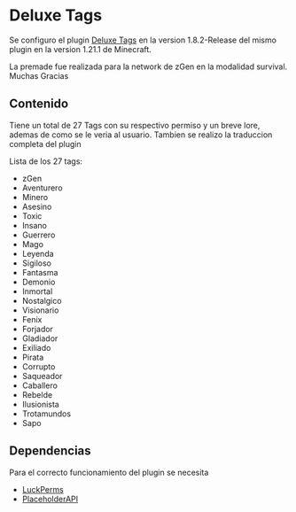 
# Deluxe Tags
Se configuro el plugin [Deluxe Tags](https://www.spigotmc.org/resources/deluxetags.4390/) en la version 1.8.2-Release del mismo plugin en la version 1.21.1 de Minecraft.

La premade fue realizada para la network de zGen en la modalidad survival. Muchas Gracias
## Contenido
Tiene un total de 27 Tags con su respectivo permiso y un breve lore, ademas de como se le veria al usuario.
Tambien se realizo la traduccion completa del plugin

Lista de los 27 tags:

- zGen
- Aventurero
- Minero 
- Asesino
- Toxic
- Insano
- Guerrero
- Mago
- Leyenda
- Sigiloso
- Fantasma
- Demonio
- Inmortal
- Nostalgico
- Visionario
- Fenix
- Forjador
- Gladiador
- Exiliado
- Pirata 
- Corrupto
- Saqueador
- Caballero
- Rebelde
- Ilusionista
- Trotamundos
- Sapo

## Dependencias
Para el correcto funcionamiento del plugin se necesita
- [LuckPerms](https://luckperms.net/)
- [PlaceholderAPI](https://www.spigotmc.org/resources/placeholderapi.6245/)



